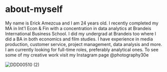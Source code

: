 # about-myself
My name is Erick Amezcua and I am 24 years old. I recently completed my MA in  Int'l Econ & Fin with a concentration in data analytics at Brandeis International Business School. I did my undergrad at Brandeis too where I did a BA in both economics and film studies. I have experience in media production, customer service, project management, data analysis and more. I am currently looking for full-time roles, preferably analytical ones. To see some of my creative work visit my Instagram page @photography30e

![DDD00510 (2)](https://github.com/amezcua30e/about-myself/assets/146784906/43a4a9cb-0fa3-429b-869d-eb25a37a2a97)
